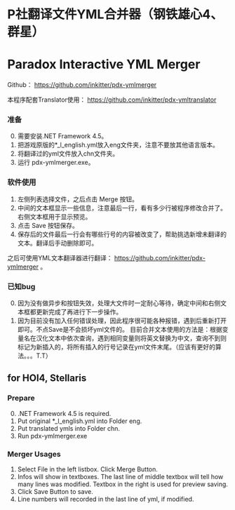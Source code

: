 # P社翻译文件YML合并器（钢铁雄心4、群星）
# Paradox Interactive YML Merger

Github： https://github.com/inkitter/pdx-ymlmerger

本程序配套Translator使用： https://github.com/inkitter/pdx-ymltranslator
### 准备

0. 需要安装.NET Framework 4.5。
1. 把游戏原版的*_l_english.yml放入eng文件夹，注意不要放其他语言版本。
2. 将翻译过的yml文件放入chn文件夹。
3. 运行 pdx-ymlmerger.exe。

### 软件使用

1. 左侧列表选择文件，之后点击 Merge 按钮。
2. 中间的文本框显示一些信息，注意最后一行，看有多少行被程序修改合并了。右侧文本框用于显示预览。
3. 点击 Save 按钮保存。
4. 保存后的文件最后一行会有哪些行号的内容被改变了，帮助挑选新增未翻译的文本。翻译后手动删除即可。

之后可使用YML文本翻译器进行翻译： https://github.com/inkitter/pdx-ymlmerger 。

### 已知bug
0. 因为没有做异步和按钮失效，处理大文件时一定耐心等待，确定中间和右侧文本框都更新完成了再进行下一步操作。
1. 因为目前没有加入任何错误处理，因此程序很可能各种报错，遇到后重新打开即可。不点Save是不会损坏yml文件的。
目前合并文本使用的方法是：根据变量名在汉化文本中依次查询，遇到相同变量则将英文替换为中文，查询不到则标记为新插入的，将所有插入的行号记录在yml文件末尾。（应该有更好的算法。。。T.T）


## for HOI4, Stellaris

### Prepare

0. .NET Framework 4.5 is required.
1. Put original *_l_english.yml into Folder eng.
2. Put translated ymls into Folder chn.
3. Run pdx-ymlmerger.exe

### Merger Usages

1. Select File in the left listbox. Click Merge Button.
2. Infos will show in textboxes. The last line of middle textbox will tell how many lines was modified. Textbox in the right is used for preview saving.  
3. Click Save Button to save.
4. Line numbers will recorded in the last line of yml, if modified.

